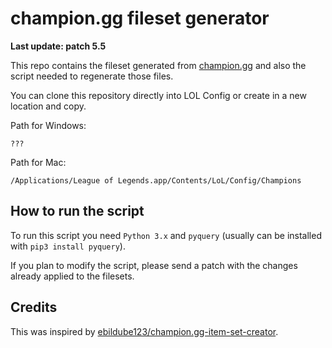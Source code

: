 champion.gg fileset generator
=============================

**Last update: patch 5.5**

This repo contains the fileset generated from [champion.gg](http://champion.gg)
 and also the script needed to regenerate those files.

You can clone this repository directly into LOL Config or create in a new location and
copy.

Path for Windows:

```
???
```

Path for Mac:

```
/Applications/League of Legends.app/Contents/LoL/Config/Champions
```

How to run the script
---------------------

To run this script you need `Python 3.x` and `pyquery` (usually can be installed with `pip3 install pyquery`).

If you plan to modify the script, please send a patch with the changes already applied to the filesets.


Credits
-------

This was inspired by [ebildube123/champion.gg-item-set-creator](https://github.com/ebildude123/champion.gg-item-set-creator).

